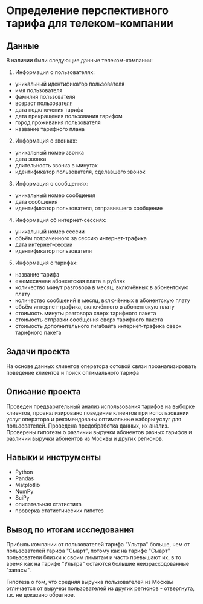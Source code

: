 # Определение перспективного тарифа для телеком-компании

## Данные

В наличии были следующие данные телеком-компании:

1. Информация о пользователях:
- уникальный идентификатор пользователя
- имя пользователя
- фамилия пользователя
- возраст пользователя
- дата подключения тарифа
- дата прекращения пользования тарифом
- город проживания пользователя
- название тарифного плана

2. Информация о звонках:
- уникальный номер звонка
- дата звонка
- длительность звонка в минутах
- идентификатор пользователя, сделавшего звонок

3. Информация о сообщениях:
- уникальный номер сообщения
- дата сообщения
- идентификатор пользователя, отправившего сообщение

4. Информация об интернет-сессиях:
- уникальный номер сессии
- объём потраченного за сессию интернет-трафика
- дата интернет-сессии
- идентификатор пользователя

5. Информация о тарифах:
- название тарифа
- ежемесячная абонентская плата в рублях
- количество минут разговора в месяц, включённых в абонентскую плату
- количество сообщений в месяц, включённых в абонентскую плату
- объём интернет-трафика, включённого в абонентскую плату
- стоимость минуты разговора сверх тарифного пакета
- стоимость отправки сообщения сверх тарифного пакета
- стоимость дополнительного гигабайта интернет-трафика сверх тарифного пакета

## Задачи проекта

На основе данных клиентов оператора сотовой связи проанализировать поведение клиентов и поиск оптимального тарифа

## Описание проекта

Проведен предварительный анализ использования тарифов на выборке клиентов, проанализировано поведение клиентов при использовании услуг оператора и рекомендованы оптимальные наборы услуг для пользователей. Проведена предобработка данных, их анализ. Проверены гипотезы о различии выручки абонентов разных тарифов и различии выручки абонентов из Москвы и других регионов.

## Навыки и инструменты

- Python
- Pandas
- Matplotlib
- NumPy
- SciPy
- описательная статистика
- проверка статистических гипотез

## Вывод по итогам исследования

Прибыль компании от пользователей тарифа "Ультра" больше, чем от пользователей тарифа "Смарт", потому как на тарифе "Смарт" пользователи близки к своим лимитам и часто превышают их, в то время как на тарифе "Ультра" остаются большие неизрасходованные "запасы".

Гипотеза о том, что средняя выручка пользователей из Москвы отличается от выручки пользователей из других регионов - отвергнута, т.к. не доказано обратное.
